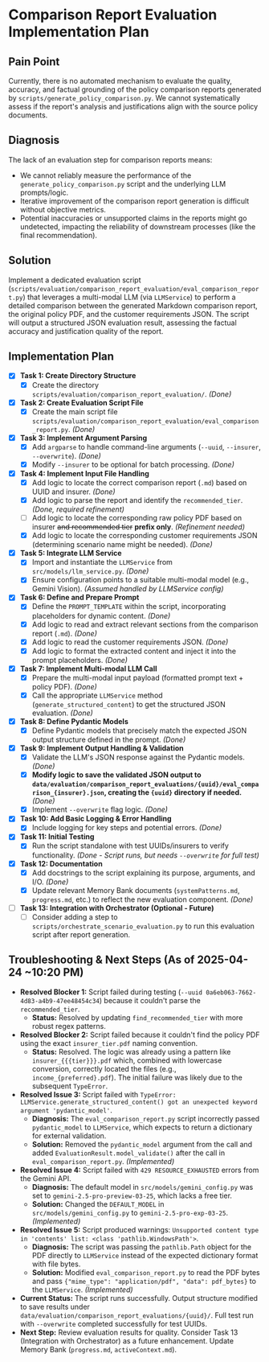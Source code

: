 # Comparison Report Evaluation Implementation Plan

## Pain Point

Currently, there is no automated mechanism to evaluate the quality, accuracy, and factual grounding of the policy comparison reports generated by `scripts/generate_policy_comparison.py`. We cannot systematically assess if the report's analysis and justifications align with the source policy documents.

## Diagnosis

The lack of an evaluation step for comparison reports means:
*   We cannot reliably measure the performance of the `generate_policy_comparison.py` script and the underlying LLM prompts/logic.
*   Iterative improvement of the comparison report generation is difficult without objective metrics.
*   Potential inaccuracies or unsupported claims in the reports might go undetected, impacting the reliability of downstream processes (like the final recommendation).

## Solution

Implement a dedicated evaluation script (`scripts/evaluation/comparison_report_evaluation/eval_comparison_report.py`) that leverages a multi-modal LLM (via `LLMService`) to perform a detailed comparison between the generated Markdown comparison report, the original policy PDF, and the customer requirements JSON. The script will output a structured JSON evaluation result, assessing the factual accuracy and justification quality of the report.

## Implementation Plan

*   [X] **Task 1: Create Directory Structure**
    *   [X] Create the directory `scripts/evaluation/comparison_report_evaluation/`. *(Done)*
*   [X] **Task 2: Create Evaluation Script File**
    *   [X] Create the main script file `scripts/evaluation/comparison_report_evaluation/eval_comparison_report.py`. *(Done)*
*   [X] **Task 3: Implement Argument Parsing**
    *   [X] Add `argparse` to handle command-line arguments (`--uuid`, `--insurer`, `--overwrite`). *(Done)*
    *   [X] Modify `--insurer` to be optional for batch processing. *(Done)*
*   [X] **Task 4: Implement Input File Handling**
    *   [X] Add logic to locate the correct comparison report (`.md`) based on UUID and insurer. *(Done)*
    *   [X] Add logic to parse the report and identify the `recommended_tier`. *(Done, required refinement)*
    *   [ ] Add logic to locate the corresponding raw policy PDF based on insurer ~~and recommended tier~~ **prefix only**. *(Refinement needed)*
    *   [X] Add logic to locate the corresponding customer requirements JSON (determining scenario name might be needed). *(Done)*
*   [X] **Task 5: Integrate LLM Service**
    *   [X] Import and instantiate the `LLMService` from `src/models/llm_service.py`. *(Done)*
    *   [X] Ensure configuration points to a suitable multi-modal model (e.g., Gemini Vision). *(Assumed handled by LLMService config)*
*   [X] **Task 6: Define and Prepare Prompt**
    *   [X] Define the `PROMPT_TEMPLATE` within the script, incorporating placeholders for dynamic content. *(Done)*
    *   [X] Add logic to read and extract relevant sections from the comparison report (`.md`). *(Done)*
    *   [X] Add logic to read the customer requirements JSON. *(Done)*
    *   [X] Add logic to format the extracted content and inject it into the prompt placeholders. *(Done)*
*   [X] **Task 7: Implement Multi-modal LLM Call**
    *   [X] Prepare the multi-modal input payload (formatted prompt text + policy PDF). *(Done)*
    *   [X] Call the appropriate `LLMService` method (`generate_structured_content`) to get the structured JSON evaluation. *(Done)*
*   [X] **Task 8: Define Pydantic Models**
    *   [X] Define Pydantic models that precisely match the expected JSON output structure defined in the prompt. *(Done)*
*   [X] **Task 9: Implement Output Handling & Validation**
    *   [X] Validate the LLM's JSON response against the Pydantic models. *(Done)*
    *   [X] **Modify logic to save the validated JSON output to `data/evaluation/comparison_report_evaluations/{uuid}/eval_comparison_{insurer}.json`, creating the `{uuid}` directory if needed.** *(Done)*
    *   [X] Implement `--overwrite` flag logic. *(Done)*
*   [X] **Task 10: Add Basic Logging & Error Handling**
    *   [X] Include logging for key steps and potential errors. *(Done)*
*   [X] **Task 11: Initial Testing**
    *   [X] Run the script standalone with test UUIDs/insurers to verify functionality. *(Done - Script runs, but needs `--overwrite` for full test)*
*   [X] **Task 12: Documentation**
    *   [X] Add docstrings to the script explaining its purpose, arguments, and I/O. *(Done)*
    *   [X] Update relevant Memory Bank documents (`systemPatterns.md`, `progress.md`, etc.) to reflect the new evaluation component. *(Done)*
*   [ ] **Task 13: Integration with Orchestrator (Optional - Future)**
    *   [ ] Consider adding a step to `scripts/orchestrate_scenario_evaluation.py` to run this evaluation script after report generation.

## Troubleshooting & Next Steps (As of 2025-04-24 ~10:20 PM)

*   **Resolved Blocker 1:** Script failed during testing (`--uuid 0a6eb063-7662-4d83-a4b9-47ee48454c34`) because it couldn't parse the `recommended_tier`.
    *   **Status:** Resolved by updating `find_recommended_tier` with more robust regex patterns.
*   **Resolved Blocker 2:** Script failed because it couldn't find the policy PDF using the exact `insurer_tier.pdf` naming convention.
    *   **Status:** Resolved. The logic was already using a pattern like `insurer_{{{tier}}}.pdf` which, combined with lowercase conversion, correctly located the files (e.g., `income_{preferred}.pdf`). The initial failure was likely due to the subsequent `TypeError`.
*   **Resolved Issue 3:** Script failed with `TypeError: LLMService.generate_structured_content() got an unexpected keyword argument 'pydantic_model'`.
    *   **Diagnosis:** The `eval_comparison_report.py` script incorrectly passed `pydantic_model` to `LLMService`, which expects to return a dictionary for external validation.
    *   **Solution:** Removed the `pydantic_model` argument from the call and added `EvaluationResult.model_validate()` after the call in `eval_comparison_report.py`. *(Implemented)*
*   **Resolved Issue 4:** Script failed with `429 RESOURCE_EXHAUSTED` errors from the Gemini API.
    *   **Diagnosis:** The default model in `src/models/gemini_config.py` was set to `gemini-2.5-pro-preview-03-25`, which lacks a free tier.
    *   **Solution:** Changed the `DEFAULT_MODEL` in `src/models/gemini_config.py` to `gemini-2.5-pro-exp-03-25`. *(Implemented)*
*   **Resolved Issue 5:** Script produced warnings: `Unsupported content type in 'contents' list: <class 'pathlib.WindowsPath'>`.
    *   **Diagnosis:** The script was passing the `pathlib.Path` object for the PDF directly to `LLMService` instead of the expected dictionary format with file bytes.
    *   **Solution:** Modified `eval_comparison_report.py` to read the PDF bytes and pass `{"mime_type": "application/pdf", "data": pdf_bytes}` to the `LLMService`. *(Implemented)*
*   **Current Status:** The script runs successfully. Output structure modified to save results under `data/evaluation/comparison_report_evaluations/{uuid}/`. Full test run with `--overwrite` completed successfully for test UUIDs.
*   **Next Step:** Review evaluation results for quality. Consider Task 13 (Integration with Orchestrator) as a future enhancement. Update Memory Bank (`progress.md`, `activeContext.md`).
